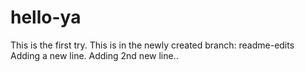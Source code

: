 # hello-ya

This is the first try.
This is in the newly created branch: readme-edits
Adding a new line.
Adding 2nd new line..
